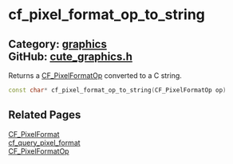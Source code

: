 [//]: # (This file is automatically generated by Cute Framework's docs parser.)
[//]: # (Do not edit this file by hand!)
[//]: # (See: https://github.com/RandyGaul/cute_framework/blob/master/samples/docs_parser.cpp)
[](../header.md ':include')

# cf_pixel_format_op_to_string

Category: [graphics](/api_reference?id=graphics)  
GitHub: [cute_graphics.h](https://github.com/RandyGaul/cute_framework/blob/master/include/cute_graphics.h)  
---

Returns a [CF_PixelFormatOp](/graphics/cf_pixelformatop.md) converted to a C string.

```cpp
const char* cf_pixel_format_op_to_string(CF_PixelFormatOp op)
```

## Related Pages

[CF_PixelFormat](/graphics/cf_pixelformat.md)  
[cf_query_pixel_format](/graphics/cf_query_pixel_format.md)  
[CF_PixelFormatOp](/graphics/cf_pixelformatop.md)  
